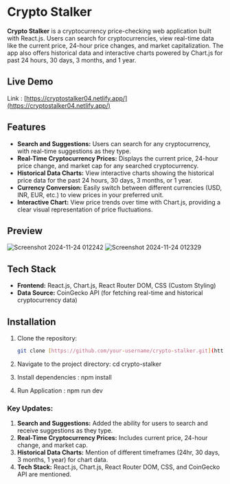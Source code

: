 # Crypto Stalker

**Crypto Stalker** is a cryptocurrency price-checking web application built with React.js. Users can search for cryptocurrencies, view real-time data like the current price, 24-hour price changes, and market capitalization. The app also offers historical data and interactive charts powered by Chart.js for past 24 hours, 30 days, 3 months, and 1 year.


## Live Demo
Link : [https://cryptostalker04.netlify.app/](https://cryptostalker04.netlify.app/)

## Features

- **Search and Suggestions:** Users can search for any cryptocurrency, with real-time suggestions as they type.
- **Real-Time Cryptocurrency Prices:** Displays the current price, 24-hour price change, and market cap for any searched cryptocurrency.
- **Historical Data Charts:** View interactive charts showing the historical price data for the past 24 hours, 30 days, 3 months, or 1 year.
- **Currency Conversion:** Easily switch between different currencies (USD, INR, EUR, etc.) to view prices in your preferred unit.
- **Interactive Chart:** View price trends over time with Chart.js, providing a clear visual representation of price fluctuations.
  
## Preview 
   ![Screenshot 2024-11-24 012242](https://github.com/user-attachments/assets/76038ece-0e63-4318-8390-05c193ea935c)
   ![Screenshot 2024-11-24 012329](https://github.com/user-attachments/assets/67cab527-282b-4c36-be6c-4435080db807)

## Tech Stack

- **Frontend:** React.js, Chart.js, React Router DOM, CSS (Custom Styling)
- **Data Source:** CoinGecko API (for fetching real-time and historical cryptocurrency data)

## Installation

1. Clone the repository:

   ```bash
   git clone [https://github.com/your-username/crypto-stalker.git](https://github.com/Rihan004/Crypto-Stalker)

2. Navigate to the project directory:
   cd crypto-stalker
3. Install dependencies :
   npm install
4. Run Application :
   npm run dev


### Key Updates:
1. **Search and Suggestions:** Added the ability for users to search and receive suggestions as they type.
2. **Real-Time Cryptocurrency Prices:** Includes current price, 24-hour change, and market cap.
3. **Historical Data Charts:** Mention of different timeframes (24hr, 30 days, 3 months, 1 year) for chart data.
4. **Tech Stack:** React.js, Chart.js, React Router DOM, CSS, and CoinGecko API are mentioned.

